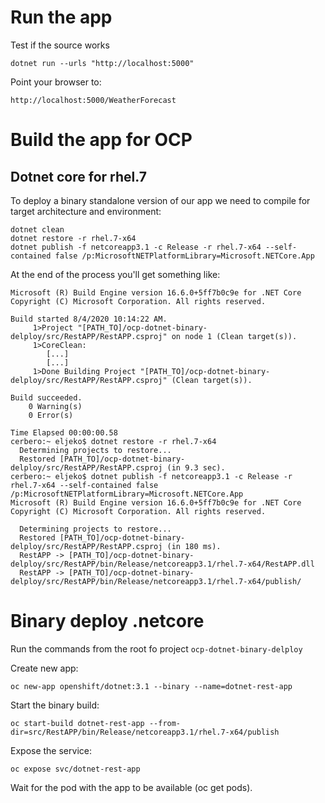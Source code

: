# Run the app

Test if the source works

```
dotnet run --urls "http://localhost:5000"
```

Point your browser to:

```
http://localhost:5000/WeatherForecast
```

# Build the app for OCP

## Dotnet core for rhel.7

To deploy a binary standalone version of our app we need to compile for target architecture and environment:

```
dotnet clean
dotnet restore -r rhel.7-x64
dotnet publish -f netcoreapp3.1 -c Release -r rhel.7-x64 --self-contained false /p:MicrosoftNETPlatformLibrary=Microsoft.NETCore.App
```

At the end of the process you'll get something like:

```
Microsoft (R) Build Engine version 16.6.0+5ff7b0c9e for .NET Core
Copyright (C) Microsoft Corporation. All rights reserved.

Build started 8/4/2020 10:14:22 AM.
     1>Project "[PATH_TO]/ocp-dotnet-binary-delploy/src/RestAPP/RestAPP.csproj" on node 1 (Clean target(s)).
     1>CoreClean:
        [...]
        [...]        
     1>Done Building Project "[PATH_TO]/ocp-dotnet-binary-delploy/src/RestAPP/RestAPP.csproj" (Clean target(s)).

Build succeeded.
    0 Warning(s)
    0 Error(s)

Time Elapsed 00:00:00.58
cerbero:~ eljeko$ dotnet restore -r rhel.7-x64
  Determining projects to restore...
  Restored [PATH_TO]/ocp-dotnet-binary-delploy/src/RestAPP/RestAPP.csproj (in 9.3 sec).
cerbero:~ eljeko$ dotnet publish -f netcoreapp3.1 -c Release -r rhel.7-x64 --self-contained false /p:MicrosoftNETPlatformLibrary=Microsoft.NETCore.App
Microsoft (R) Build Engine version 16.6.0+5ff7b0c9e for .NET Core
Copyright (C) Microsoft Corporation. All rights reserved.

  Determining projects to restore...
  Restored [PATH_TO]/ocp-dotnet-binary-delploy/src/RestAPP/RestAPP.csproj (in 180 ms).
  RestAPP -> [PATH_TO]/ocp-dotnet-binary-delploy/src/RestAPP/bin/Release/netcoreapp3.1/rhel.7-x64/RestAPP.dll
  RestAPP -> [PATH_TO]/ocp-dotnet-binary-delploy/src/RestAPP/bin/Release/netcoreapp3.1/rhel.7-x64/publish/
  ```

# Binary deploy .netcore

Run the commands from the root fo project ```ocp-dotnet-binary-delploy```

Create new app:

```
oc new-app openshift/dotnet:3.1 --binary --name=dotnet-rest-app
```

Start the binary build:

```
oc start-build dotnet-rest-app --from-dir=src/RestAPP/bin/Release/netcoreapp3.1/rhel.7-x64/publish
```

Expose the service:

```
oc expose svc/dotnet-rest-app
```

Wait for the pod with the app to be available (oc get pods).

